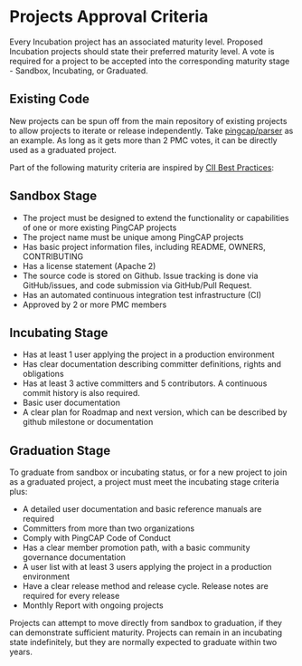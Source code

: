 # Projects Approval Criteria

Every Incubation project has an associated maturity level. Proposed Incubation projects should state their preferred maturity level. A vote is required for a project to be accepted into the corresponding maturity stage - Sandbox, Incubating, or Graduated.

## Existing Code

New projects can be spun off from the main repository of existing projects to allow projects to iterate or release independently. Take [pingcap/parser](https://github.com/pingcap/parser) as an example. As long as it gets more than 2 PMC votes, it can be directly used as a graduated project.

Part of the following maturity criteria are inspired by [CII Best Practices](https://bestpractices.coreinfrastructure.org/en):

## Sandbox Stage

- The project must be designed to extend the functionality or capabilities of one or more existing PingCAP projects
- The project name must be unique among PingCAP projects
- Has basic project information files, including README, OWNERS, CONTRIBUTING
- Has a license statement (Apache 2)
- The source code is stored on Github. Issue tracking is done via GitHub/issues, and code submission via GitHub/Pull Request.
- Has an automated continuous integration test infrastructure (CI)
- Approved by 2 or more PMC members

## Incubating Stage

- Has at least 1 user applying the project in a production environment
- Has clear documentation describing committer definitions, rights and obligations
- Has at least 3 active committers and 5 contributors. A continuous commit history is also required.
- Basic user documentation
- A clear plan for Roadmap and next version, which can be described by github milestone or documentation

## Graduation Stage

To graduate from sandbox or incubating status, or for a new project to join as a graduated project, a project must meet the incubating stage criteria plus:

- A detailed user documentation and basic reference manuals are required 
- Committers from more than two organizations
- Comply with PingCAP Code of Conduct
- Has a clear member promotion path, with a basic community governance documentation
- A user list with at least 3 users applying the project in a production environment
- Have a clear release method and release cycle. Release notes are required for every release
- Monthly Report with ongoing projects 

Projects can attempt to move directly from sandbox to graduation, if they can demonstrate sufficient maturity. Projects can remain in an incubating state indefinitely, but they are normally expected to graduate within two years.
